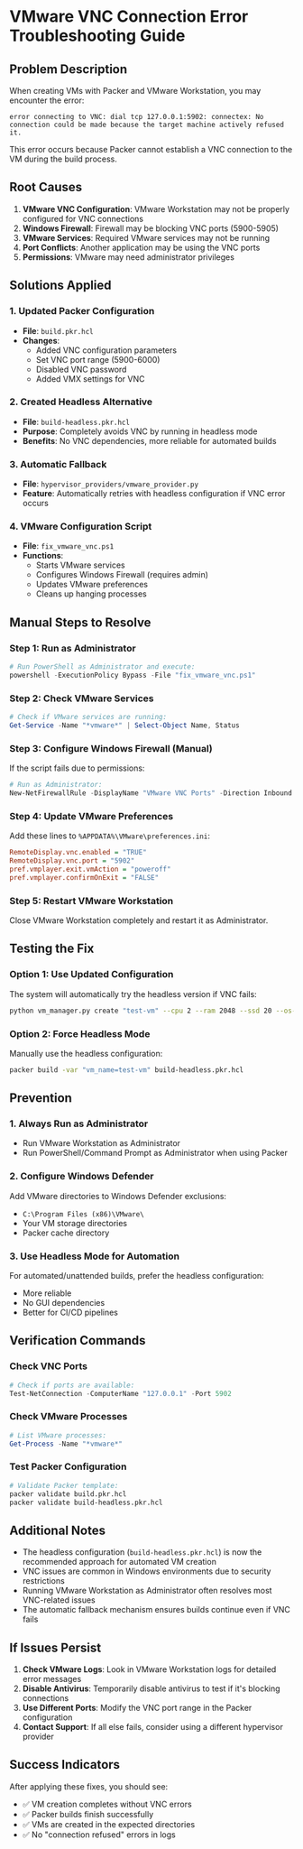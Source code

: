 # VMware VNC Connection Error Troubleshooting Guide

## Problem Description
When creating VMs with Packer and VMware Workstation, you may encounter the error:
```
error connecting to VNC: dial tcp 127.0.0.1:5902: connectex: No connection could be made because the target machine actively refused it.
```

This error occurs because Packer cannot establish a VNC connection to the VM during the build process.

## Root Causes

1. **VMware VNC Configuration**: VMware Workstation may not be properly configured for VNC connections
2. **Windows Firewall**: Firewall may be blocking VNC ports (5900-5905)
3. **VMware Services**: Required VMware services may not be running
4. **Port Conflicts**: Another application may be using the VNC ports
5. **Permissions**: VMware may need administrator privileges

## Solutions Applied

### 1. Updated Packer Configuration
- **File**: `build.pkr.hcl`
- **Changes**:
  - Added VNC configuration parameters
  - Set VNC port range (5900-6000)
  - Disabled VNC password
  - Added VMX settings for VNC

### 2. Created Headless Alternative
- **File**: `build-headless.pkr.hcl`
- **Purpose**: Completely avoids VNC by running in headless mode
- **Benefits**: No VNC dependencies, more reliable for automated builds

### 3. Automatic Fallback
- **File**: `hypervisor_providers/vmware_provider.py`
- **Feature**: Automatically retries with headless configuration if VNC error occurs

### 4. VMware Configuration Script
- **File**: `fix_vmware_vnc.ps1`
- **Functions**:
  - Starts VMware services
  - Configures Windows Firewall (requires admin)
  - Updates VMware preferences
  - Cleans up hanging processes

## Manual Steps to Resolve

### Step 1: Run as Administrator
```powershell
# Run PowerShell as Administrator and execute:
powershell -ExecutionPolicy Bypass -File "fix_vmware_vnc.ps1"
```

### Step 2: Check VMware Services
```powershell
# Check if VMware services are running:
Get-Service -Name "*vmware*" | Select-Object Name, Status
```

### Step 3: Configure Windows Firewall (Manual)
If the script fails due to permissions:
```powershell
# Run as Administrator:
New-NetFirewallRule -DisplayName "VMware VNC Ports" -Direction Inbound -Protocol TCP -LocalPort 5900-5905 -Action Allow
```

### Step 4: Update VMware Preferences
Add these lines to `%APPDATA%\VMware\preferences.ini`:
```ini
RemoteDisplay.vnc.enabled = "TRUE"
RemoteDisplay.vnc.port = "5902"
pref.vmplayer.exit.vmAction = "poweroff"
pref.vmplayer.confirmOnExit = "FALSE"
```

### Step 5: Restart VMware Workstation
Close VMware Workstation completely and restart it as Administrator.

## Testing the Fix

### Option 1: Use Updated Configuration
The system will automatically try the headless version if VNC fails:
```bash
python vm_manager.py create "test-vm" --cpu 2 --ram 2048 --ssd 20 --os-type linux
```

### Option 2: Force Headless Mode
Manually use the headless configuration:
```bash
packer build -var "vm_name=test-vm" build-headless.pkr.hcl
```

## Prevention

### 1. Always Run as Administrator
- Run VMware Workstation as Administrator
- Run PowerShell/Command Prompt as Administrator when using Packer

### 2. Configure Windows Defender
Add VMware directories to Windows Defender exclusions:
- `C:\Program Files (x86)\VMware\`
- Your VM storage directories
- Packer cache directory

### 3. Use Headless Mode for Automation
For automated/unattended builds, prefer the headless configuration:
- More reliable
- No GUI dependencies
- Better for CI/CD pipelines

## Verification Commands

### Check VNC Ports
```powershell
# Check if ports are available:
Test-NetConnection -ComputerName "127.0.0.1" -Port 5902
```

### Check VMware Processes
```powershell
# List VMware processes:
Get-Process -Name "*vmware*"
```

### Test Packer Configuration
```bash
# Validate Packer template:
packer validate build.pkr.hcl
packer validate build-headless.pkr.hcl
```

## Additional Notes

- The headless configuration (`build-headless.pkr.hcl`) is now the recommended approach for automated VM creation
- VNC issues are common in Windows environments due to security restrictions
- Running VMware Workstation as Administrator often resolves most VNC-related issues
- The automatic fallback mechanism ensures builds continue even if VNC fails

## If Issues Persist

1. **Check VMware Logs**: Look in VMware Workstation logs for detailed error messages
2. **Disable Antivirus**: Temporarily disable antivirus to test if it's blocking connections
3. **Use Different Ports**: Modify the VNC port range in the Packer configuration
4. **Contact Support**: If all else fails, consider using a different hypervisor provider

## Success Indicators

After applying these fixes, you should see:
- ✅ VM creation completes without VNC errors
- ✅ Packer builds finish successfully
- ✅ VMs are created in the expected directories
- ✅ No "connection refused" errors in logs